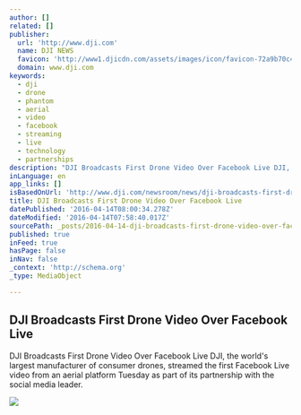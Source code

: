 ```yaml
---
author: []
related: []
publisher:
  url: 'http://www.dji.com'
  name: DJI NEWS
  favicon: 'http://www1.djicdn.com/assets/images/icon/favicon-72a9b70c43eb2e079e62d4db6633cdd2.ico'
  domain: www.dji.com
keywords:
  - dji
  - drone
  - phantom
  - aerial
  - video
  - facebook
  - streaming
  - live
  - technology
  - partnerships
description: "DJI Broadcasts First Drone Video Over Facebook Live DJI, the world's largest manufacturer of consumer drones, streamed the first Facebook Live video from an aerial platform Tuesday as part of its partnership with the social media leader."
inLanguage: en
app_links: []
isBasedOnUrl: 'http://www.dji.com/newsroom/news/dji-broadcasts-first-drone-video-over-facebook-live'
title: DJI Broadcasts First Drone Video Over Facebook Live
datePublished: '2016-04-14T08:00:34.278Z'
dateModified: '2016-04-14T07:58:40.017Z'
sourcePath: _posts/2016-04-14-dji-broadcasts-first-drone-video-over-facebook-live.md
published: true
inFeed: true
hasPage: false
inNav: false
_context: 'http://schema.org'
_type: MediaObject

---
```

<article style=""><h1>DJI Broadcasts First Drone Video Over Facebook Live</h1><p>DJI Broadcasts First Drone Video Over Facebook Live DJI, the world's largest manufacturer of consumer drones, streamed the first Facebook Live video from an aerial platform Tuesday as part of its partnership with the social media leader.</p><img src="http://www5.djicdn.com/cms_uploads/news_report/cover/514/cover_230x138_11abb000a2f03e985b242974a7b39219.jpg" /></article>